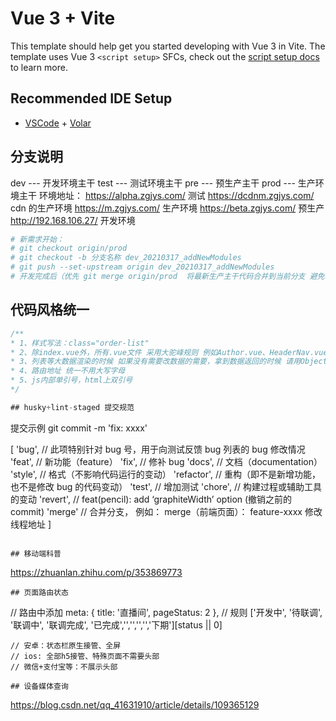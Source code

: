 # Vue 3 + Vite

This template should help get you started developing with Vue 3 in Vite. The template uses Vue 3 `<script setup>` SFCs, check out the [script setup docs](https://v3.vuejs.org/api/sfc-script-setup.html#sfc-script-setup) to learn more.

## Recommended IDE Setup

- [VSCode](https://code.visualstudio.com/) + [Volar](https://marketplace.visualstudio.com/items?itemName=johnsoncodehk.volar)

## 分支说明

dev --- 开发环境主干
test --- 测试环境主干
pre --- 预生产主干
prod --- 生产环境主干
环境地址：
https://alpha.zgjys.com/ 测试
https://dcdnm.zgjys.com/ cdn 的生产环境
https://m.zgjys.com/ 生产环境
https://beta.zgjys.com/ 预生产
http://192.168.106.27/ 开发环境

```bash
# 新需求开始：
# git checkout origin/prod
# git checkout -b 分支名称 dev_20210317_addNewModules
# git push --set-upstream origin dev_20210317_addNewModules
# 开发完成后（优先 git merge origin/prod  将最新生产主干代码合并到当前分支 避免冲突）提交对应环境分支
```

## 代码风格统一

```javascript
/**
* 1、样式写法：class="order-list"
* 2、除index.vue外，所有.vue文件 采用大驼峰规则 例如Author.vue、HeaderNav.vue等
* 3、列表等大数据渲染的时候 如果没有需要改数据的需要，拿到数据返回的时候 请用Object.freeze 包裹一下哈，vue就不会去监听了
* 4、路由地址 统一不用大写字母
* 5、js内部单引号，html上双引号
*/

## husky+lint-staged 提交规范

```

提交示例 git commit -m 'fix: xxxx'

[
'bug', // 此项特别针对 bug 号，用于向测试反馈 bug 列表的 bug 修改情况
'feat', // 新功能（feature）
'fix', // 修补 bug
'docs', // 文档（documentation）
'style', // 格式（不影响代码运行的变动）
'refactor', // 重构（即不是新增功能，也不是修改 bug 的代码变动）
'test', // 增加测试
'chore', // 构建过程或辅助工具的变动
'revert', // feat(pencil): add ‘graphiteWidth’ option (撤销之前的 commit)
'merge' // 合并分支， 例如： merge（前端页面）： feature-xxxx 修改线程地址
]

```

## 移动端科普
```

https://zhuanlan.zhihu.com/p/353869773

```
## 页面路由状态
```

// 路由中添加
meta: {
title: '直播间',
pageStatus: 2
},
// 规则
['开发中', '待联调', '联调中', '联调完成', '已完成','','','','','下期'][status || 0]

```
// 安卓：状态栏原生接管、全屏
// ios: 全部h5接管、特殊页面不需要头部
// 微信+支付宝等：不展示头部

## 设备媒体查询
```

https://blog.csdn.net/qq_41631910/article/details/109365129

```

```
